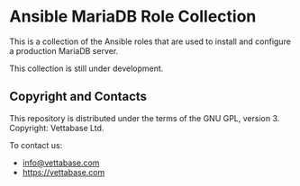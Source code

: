 # Ansible MariaDB Role Collection

This is a collection of the Ansible roles that are used to install and configure a production MariaDB server.

This collection is still under development.


## Copyright and Contacts

This repository is distributed under the terms of the GNU GPL, version 3. Copyright: Vettabase Ltd.

To contact us:

* info@vettabase.com
* https://vettabase.com
